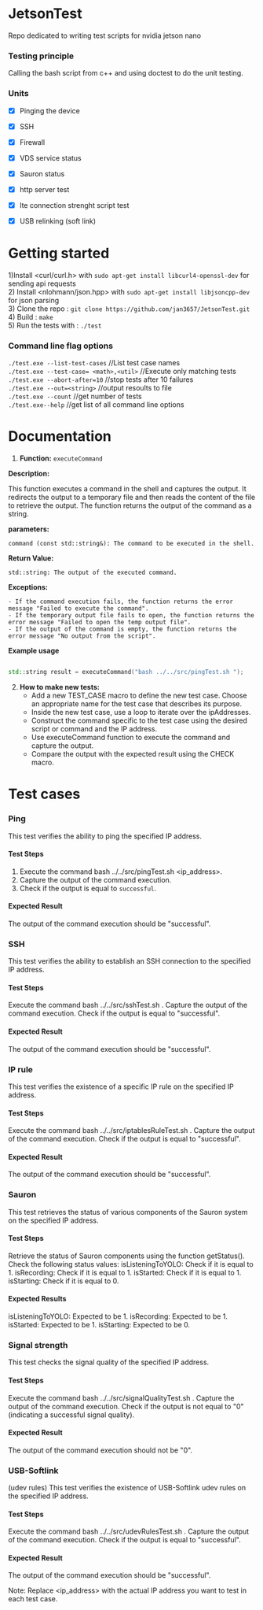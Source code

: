 # JetsonTest
Repo dedicated to writing test scripts for nvidia jetson nano

<h3> Testing principle </h3>
Calling the bash script from c++ and using doctest to do the unit testing.
 

<h3> Units </h3>

- [x] Pinging the device  
- [x] SSH 
- [x] Firewall 
- [x] VDS service status  
- [x] Sauron status  
- [x] http server test  
- [x] lte connection strenght script test 
- [x] USB relinking (soft link)



 
 
 # Getting started  

 1)Install <curl/curl.h> with `sudo apt-get install libcurl4-openssl-dev` for sending api requests  
 2) Install <nlohmann/json.hpp> with `sudo apt-get install libjsoncpp-dev` for json parsing  
 3) Clone the repo : `git clone https://github.com/jan3657/JetsonTest.git`  
 4) Build : `make`  
 5) Run the tests with : `./test`  
  

 <h3> Command line flag options </h3>  

`./test.exe --list-test-cases`          //List test case names  
`./test.exe --test-case= <math>,<util>` //Execute only matching tests   
`./test.exe --abort-after=10`           //stop tests after 10 failures   
`./test.exe --out=<string>`             //output resoults to file  
`./test.exe --count`                    //get number of tests  
`./test.exe--help`                      //get list of all command line options  


 # Documentation 

1) **Function:** `executeCommand`

**Description:**

This function executes a command in the shell and captures the output. It redirects the output to a temporary file and then reads the content of the file to retrieve the output. The function returns the output of the command as a string.

**parameters:**


    command (const std::string&): The command to be executed in the shell.

**Return Value:**

    std::string: The output of the executed command.

**Exceptions:**

    - If the command execution fails, the function returns the error message "Failed to execute the command".
    - If the temporary output file fails to open, the function returns the error message "Failed to open the temp output file".
    - If the output of the command is empty, the function returns the error message "No output from the script".

 **Example usage**
 ```c++

 std::string result = executeCommand("bash ../../src/pingTest.sh ");
```

2) **How to make new tests:**
    - Add a new TEST_CASE macro to define the new test case.
      Choose an appropriate name for the test case that describes its purpose.
    - Inside the new test case, use a loop to iterate over the ipAddresses.
    - Construct the command specific to the test case using the desired script or command and the IP address.
    - Use executeCommand function to execute the command and capture the output.
    - Compare the output with the expected result using the CHECK macro.
  
# **Test cases**

<h3>Ping</h3>
This test verifies the ability to ping the specified IP address.  

<h4>Test Steps</h4>

1) Execute the command bash ../../src/pingTest.sh <ip_address>.  
2) Capture the output of the command execution.   
3) Check if the output is equal to ``successful``.
   
<h4>Expected Result</h4>
The output of the command execution should be "successful".

<h3>SSH</h3>
This test verifies the ability to establish an SSH connection to the specified IP address.

<h4>Test Steps</h4>
Execute the command bash ../../src/sshTest.sh <ip_address>.
Capture the output of the command execution.
Check if the output is equal to "successful".
 
<h4>Expected Result</h4>
The output of the command execution should be "successful".

<h3>IP rule</h3>
This test verifies the existence of a specific IP rule on the specified IP address.

<h4>Test Steps</h4>
Execute the command bash ../../src/iptablesRuleTest.sh <ip_address>.
Capture the output of the command execution.
Check if the output is equal to "successful".
 
<h4>Expected Result</h4>
The output of the command execution should be "successful".

<h3>Sauron</h3>
This test retrieves the status of various components of the Sauron system on the specified IP address.

<h4>Test Steps</h4>
Retrieve the status of Sauron components using the function getStatus(<ip_address>).
Check the following status values:
isListeningToYOLO: Check if it is equal to 1.
isRecording: Check if it is equal to 1.
isStarted: Check if it is equal to 1.
isStarting: Check if it is equal to 0.
 
<h4>Expected Results</h4>
isListeningToYOLO: Expected to be 1.
isRecording: Expected to be 1.
isStarted: Expected to be 1.
isStarting: Expected to be 0.
 
<h3>Signal strength</h3>
This test checks the signal quality of the specified IP address.

<h4>Test Steps</h4>
Execute the command bash ../../src/signalQualityTest.sh <ip_address>.
Capture the output of the command execution.
Check if the output is not equal to "0" (indicating a successful signal quality).
<h4>Expected Result</h4>
The output of the command execution should not be "0".

<h3>USB-Softlink</h3> (udev rules)
This test verifies the existence of USB-Softlink udev rules on the specified IP address.

<h4>Test Steps</h4>
Execute the command bash ../../src/udevRulesTest.sh <ip_address>.
Capture the output of the command execution.
Check if the output is equal to "successful".
 
<h4>Expected Result</h4>
The output of the command execution should be "successful".

Note: Replace <ip_address> with the actual IP address you want to test in each test case.
